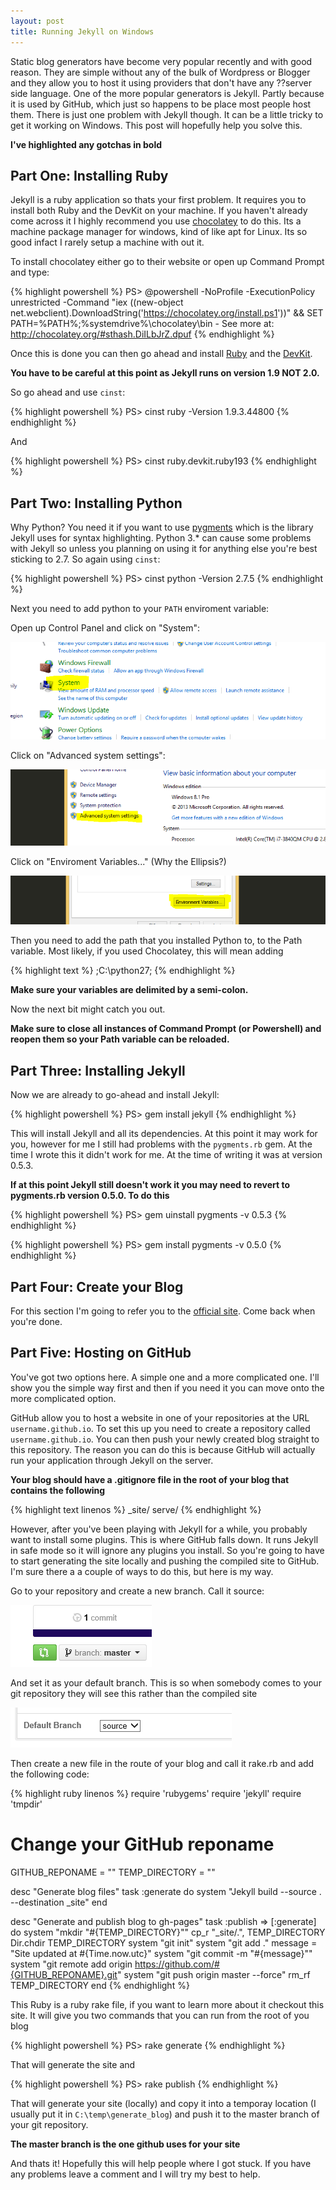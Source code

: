 ```yaml
---
layout: post
title: Running Jekyll on Windows
---
```


Static blog generators have become very popular recently and with good reason. They are simple without any of the bulk of Wordpress or Blogger and they allow you to host it using providers that don't have any ??server side language. One of the more popular generators is Jekyll. Partly because it is used by GitHub, which just so happens to be place most people host them. There is just one problem with Jekyll though. It can be a little tricky to get it working on Windows. This post will hopefully help you solve this.

__I've highlighted any gotchas in bold__

## Part One: Installing Ruby
Jekyll is a ruby application so thats your first problem. It requires you to install both Ruby and the DevKit on your machine. If you haven't already come across it I highly recommend you use [chocolatey](http://chocolatey.org/) to do this. Its a machine package manager for windows, kind of like apt for Linux. Its so good infact I rarely setup a machine with out it.

To install chocolatey either go to their website or open up Command Prompt and type:

{% highlight powershell %}
PS> @powershell -NoProfile -ExecutionPolicy unrestricted -Command "iex ((new-object net.webclient).DownloadString('https://chocolatey.org/install.ps1'))" && SET PATH=%PATH%;%systemdrive%\chocolatey\bin - See more at: http://chocolatey.org/#sthash.DiILbJrZ.dpuf
{% endhighlight %}

Once this is done you can then go ahead and install [Ruby](http://chocolatey.org/packages/ruby) and the [DevKit](http://chocolatey.org/packages/ruby.devkit.ruby193). 

__You have to be careful at this point as Jekyll runs on version 1.9 NOT 2.0.__

So go ahead and use `cinst`:

{% highlight powershell %}
PS> cinst ruby -Version 1.9.3.44800
{% endhighlight %}

And 

{% highlight powershell %}
PS> cinst ruby.devkit.ruby193
{% endhighlight %}

## Part Two: Installing Python
Why Python? You need it if you want to use [pygments](http://pygments.org/) which is the library Jekyll uses for syntax highlighting. Python 3.* can cause some problems with Jekyll so unless you planning on using it for anything else you're best sticking to 2.7. So again using `cinst`:

{% highlight powershell %}
PS> cinst python -Version 2.7.5
{% endhighlight %}

Next you need to add python to your `PATH` enviroment variable:

Open up Control Panel and click on "System":

![Control Panel](/images/posts/control-panel.png)

Click on "Advanced system settings":

![Advanced Systems Settings](/images/posts/advanced-systems-settings.png)

Click on "Enviroment Variables..." (Why the Ellipsis?)

![Environment Variables](/images/posts/environment-variables.png)

Then you need to add the path that you installed Python to, to the Path variable. Most likely, if you used Chocolatey, this will mean adding

{% highlight text %}
;C:\python27;
{% endhighlight %}

__Make sure your variables are delimited by a semi-colon.__

Now the next bit might catch you out. 

__Make sure to close all instances of Command Prompt (or Powershell) and reopen them so your Path variable can be reloaded.__

## Part Three: Installing Jekyll
Now we are already to go-ahead and install Jekyll:

{% highlight powershell %}
PS> gem install jekyll
{% endhighlight %}

This will install Jekyll and all its dependencies. At this point it may work for you, however for me I still had problems with the `pygments.rb` gem. At the time I wrote this it didn't work for me. At the time of writing it was at version 0.5.3.

__If at this point Jekyll still doesn't work it you may need to revert to pygments.rb version 0.5.0. To do this__

{% highlight powershell %}
PS> gem uinstall pygments -v 0.5.3
{% endhighlight %}

{% highlight powershell %}
PS> gem install pygments -v 0.5.0
{% endhighlight %}

## Part Four: Create your Blog
For this section I'm going to refer you to the [official site](http://jekyllrb.com/). Come back when you're done.

## Part Five: Hosting on GitHub
You've got two options here. A simple one and a more complicated one. I'll show you the simple way first and then if you need it you can move onto the more complicated option. 

GitHub allow you to host a website in one of your repositories at the URL `username.github.io`. To set this up you need to create a repository called `username.github.io`. You can then push your newly created blog straight to this repository. The reason you can do this is because GitHub will actually run your application through Jekyll on the server.

__Your blog should have a .gitignore file in the root of your blog that contains the following__

{% highlight text linenos %}
_site/
serve/
{% endhighlight %}

However, after you've been playing with Jekyll for a while, you probably want to install some plugins. This is where GitHub falls down. It runs Jekyll in safe mode so it will ignore any plugins you install. So you're going to have to start generating the site locally and pushing the compiled site to GitHub. I'm sure there a a couple of ways to do this, but here is my way.

Go to your repository and create a new branch. Call it source:

![Creating Branch](/images/posts/creating-branch.png)

And set it as your default branch. This is so when somebody comes to your git repository they will see this rather than the compiled site

![Setting Default Branch](/images/posts/setting-default-branch.png)

Then create a new file in the route of your blog and call it rake.rb and add the following code:

{% highlight ruby linenos %}
require 'rubygems'
require 'jekyll'
require 'tmpdir'

# Change your GitHub reponame
GITHUB_REPONAME = "<your git repository>"
TEMP_DIRECTORY = "<absolute path location to generate your site to>"

desc "Generate blog files"
task :generate do
  system "Jekyll build --source . --destination _site"
end

desc "Generate and publish blog to gh-pages"
task :publish => [:generate] do
  system "mkdir \"#{TEMP_DIRECTORY}\""
  cp_r "_site/.", TEMP_DIRECTORY
  Dir.chdir TEMP_DIRECTORY
  system "git init"
  system "git add ."
  message = "Site updated at #{Time.now.utc}"
  system "git commit -m \"#{message}\""
  system "git remote add origin https://github.com/#{GITHUB_REPONAME}.git"
  system "git push origin master --force"
  rm_rf TEMP_DIRECTORY
end
{% endhighlight %}

This Ruby is a ruby rake file, if you want to learn more about it checkout this site. It will give you two commands that you can run from the root of you blog

{% highlight powershell %}
PS> rake generate
{% endhighlight %}

That will generate the site and 

{% highlight powershell %}
PS> rake publish
{% endhighlight %}

That will generate your site (locally) and copy it into a temporay location (I usually put it in `C:\temp\generate_blog`) and push it to the master branch of your git repository.

__The master branch is the one github uses for your site__

And thats it! Hopefully this will help people where I got stuck. If you have any problems leave a comment and I will try my best to help.


